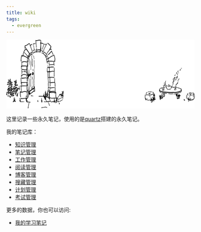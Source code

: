 ```yaml
---
title: wiki
tags:
  - evergreen
---
```


<img src="./banner.svg" width="701" height="183">

这里记录一些永久笔记，使用的是[quartz](https://quartz.jzhao.xyz/)搭建的永久笔记。


我的笔记库：

* [知识管理](posts/km/知识管理.md)
* [笔记管理](posts/nm/笔记管理.md)
* [工作管理](posts/wm/工作管理.md)
* [阅读管理](posts/rm/阅读管理.md)
* [博客管理](posts/bm/博客管理.md)
* [搜藏管理](posts/cm/搜藏管理.md)
* [计划管理](posts/pm/计划管理.md)
* [考试管理](posts/em/考试管理.md)
  



更多的数据，你也可以访问:
* [我的学习笔记](https://note.likui.info/)

